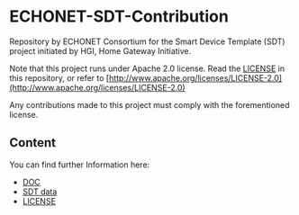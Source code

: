 # ECHONET-SDT-Contribution

Repository by ECHONET Consortium for the Smart Device Template (SDT) project initiated by HGI, Home Gateway Initiative.

Note that this project runs under Apache 2.0 license. Read the [LICENSE](LICENSE) in this repository, or refer to [http://www.apache.org/licenses/LICENSE-2.0](http://www.apache.org/licenses/LICENSE-2.0)

Any contributions made to this project must comply with the forementioned license.


## Content

You can find further Information here:

- [DOC](doc/)
- [SDT data](SDT-data/)
- [LICENSE](LICENSE)

